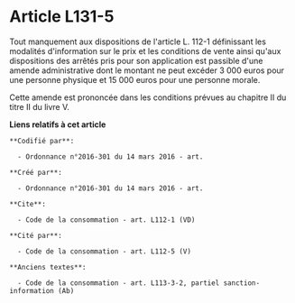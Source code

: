 # Article L131-5

Tout manquement aux dispositions de l'article L. 112-1 définissant les modalités d'information sur le prix et les conditions
de vente ainsi qu'aux dispositions des arrêtés pris pour son application est passible d'une amende administrative dont le
montant ne peut excéder 3 000 euros pour une personne physique et 15 000 euros pour une personne morale. 

Cette amende est prononcée dans les conditions prévues au chapitre II du titre II du livre V.

**Liens relatifs à cet article**

	**Codifié par**:

	  - Ordonnance n°2016-301 du 14 mars 2016 - art.

	**Créé par**:

	  - Ordonnance n°2016-301 du 14 mars 2016 - art.

	**Cite**:

	  - Code de la consommation - art. L112-1 (VD)

	**Cité par**:

	  - Code de la consommation - art. L112-5 (V)

	**Anciens textes**:

	  - Code de la consommation - art. L113-3-2, partiel sanction-information (Ab)
